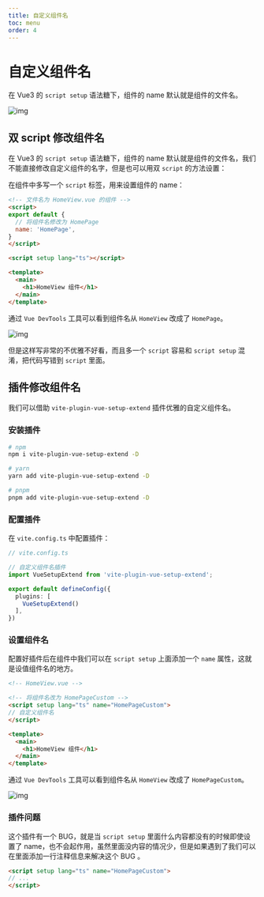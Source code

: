 ```yaml
---
title: 自定义组件名
toc: menu
order: 4
---
```


<BackTop></BackTop>

# 自定义组件名

在 Vue3 的 `script setup` 语法糖下，组件的 name 默认就是组件的文件名。

![img](https://cdn.jsdelivr.net/gh/fy996icu/pics/img/script-setup-com-name.png)

## 双 script 修改组件名

在 Vue3 的 `script setup` 语法糖下，组件的 name 默认就是组件的文件名，我们不能直接修改自定义组件的名字，但是也可以用双 `script` 的方法设置：

在组件中多写一个 `script` 标签，用来设置组件的 name：

```html
<!-- 文件名为 HomeView.vue 的组件 -->
<script>
export default {
  // 将组件名修改为 HomePage
  name: 'HomePage',
}
</script>

<script setup lang="ts"></script>

<template>
  <main>
    <h1>HomeView 组件</h1>
  </main>
</template>
```

通过 `Vue DevTools` 工具可以看到组件名从 `HomeView` 改成了 `HomePage`。

![img](https://cdn.jsdelivr.net/gh/fy996icu/pics/img/script-setup-com-name2.png)

但是这样写非常的不优雅不好看，而且多一个 `script` 容易和 `script setup` 混淆，把代码写错到 `script` 里面。

## 插件修改组件名

我们可以借助 `vite-plugin-vue-setup-extend` 插件优雅的自定义组件名。

### 安装插件

```bash
# npm
npm i vite-plugin-vue-setup-extend -D

# yarn
yarn add vite-plugin-vue-setup-extend -D

# pnpm
pnpm add vite-plugin-vue-setup-extend -D
```

### 配置插件

在 `vite.config.ts` 中配置插件：

```ts
// vite.config.ts

// 自定义组件名插件
import VueSetupExtend from 'vite-plugin-vue-setup-extend';

export default defineConfig({
  plugins: [
    VueSetupExtend()
  ],
})
```

### 设置组件名

配置好插件后在组件中我们可以在 `script setup` 上面添加一个 `name` 属性，这就是设值组件名的地方。

```html
<!-- HomeView.vue -->

<!-- 将组件名改为 HomePageCustom -->
<script setup lang="ts" name="HomePageCustom">
// 自定义组件名
</script>

<template>
  <main>
    <h1>HomeView 组件</h1>
  </main>
</template>
```

通过 `Vue DevTools` 工具可以看到组件名从 `HomeView` 改成了 `HomePageCustom`。

![img](https://cdn.jsdelivr.net/gh/fy996icu/pics/img/script-setup-com-name3.png)

### 插件问题

这个插件有一个 BUG，就是当 `script setup` 里面什么内容都没有的时候即使设置了 name，也不会起作用，虽然里面没内容的情况少，但是如果遇到了我们可以在里面添加一行注释信息来解决这个 BUG 。 

```html
<script setup lang="ts" name="HomePageCustom">
// ...
</script>
```
